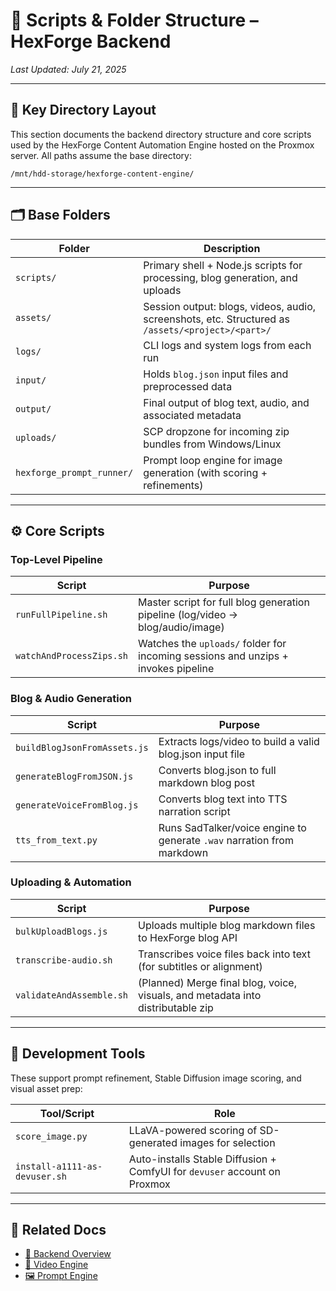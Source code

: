 # 📜 Scripts & Folder Structure – HexForge Backend

*Last Updated: July 21, 2025*

---

## 📁 Key Directory Layout

This section documents the backend directory structure and core scripts used by the HexForge Content Automation Engine hosted on the Proxmox server. All paths assume the base directory:

```
/mnt/hdd-storage/hexforge-content-engine/
```

---

## 🗂️ Base Folders

| Folder                    | Description                                                                                       |
| ------------------------- | ------------------------------------------------------------------------------------------------- |
| `scripts/`                | Primary shell + Node.js scripts for processing, blog generation, and uploads                      |
| `assets/`                 | Session output: blogs, videos, audio, screenshots, etc. Structured as `/assets/<project>/<part>/` |
| `logs/`                   | CLI logs and system logs from each run                                                            |
| `input/`                  | Holds `blog.json` input files and preprocessed data                                               |
| `output/`                 | Final output of blog text, audio, and associated metadata                                         |
| `uploads/`                | SCP dropzone for incoming zip bundles from Windows/Linux                                          |
| `hexforge_prompt_runner/` | Prompt loop engine for image generation (with scoring + refinements)                              |

---

## ⚙️ Core Scripts

### Top-Level Pipeline

| Script                   | Purpose                                                                           |
| ------------------------ | --------------------------------------------------------------------------------- |
| `runFullPipeline.sh`     | Master script for full blog generation pipeline (log/video → blog/audio/image)    |
| `watchAndProcessZips.sh` | Watches the `uploads/` folder for incoming sessions and unzips + invokes pipeline |

### Blog & Audio Generation

| Script                       | Purpose                                                                |
| ---------------------------- | ---------------------------------------------------------------------- |
| `buildBlogJsonFromAssets.js` | Extracts logs/video to build a valid blog.json input file              |
| `generateBlogFromJSON.js`    | Converts blog.json to full markdown blog post                          |
| `generateVoiceFromBlog.js`   | Converts blog text into TTS narration script                           |
| `tts_from_text.py`           | Runs SadTalker/voice engine to generate `.wav` narration from markdown |

### Uploading & Automation

| Script                   | Purpose                                                                         |
| ------------------------ | ------------------------------------------------------------------------------- |
| `bulkUploadBlogs.js`     | Uploads multiple blog markdown files to HexForge blog API                       |
| `transcribe-audio.sh`    | Transcribes voice files back into text (for subtitles or alignment)             |
| `validateAndAssemble.sh` | (Planned) Merge final blog, voice, visuals, and metadata into distributable zip |

---

## 🧪 Development Tools

These support prompt refinement, Stable Diffusion image scoring, and visual asset prep:

| Tool/Script                   | Role                                                                      |
| ----------------------------- | ------------------------------------------------------------------------- |
| `score_image.py`              | LLaVA-powered scoring of SD-generated images for selection                |
| `install-a1111-as-devuser.sh` | Auto-installs Stable Diffusion + ComfyUI for `devuser` account on Proxmox |

---

## 🔗 Related Docs

* [🧠 Backend Overview](backend.md)
* [🎥 Video Engine](video.md)
* [🖼️ Prompt Engine](prompt.md)
